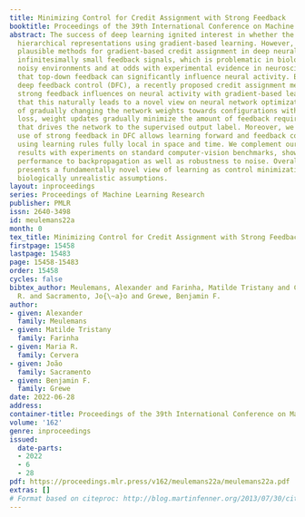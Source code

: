 ```yaml
---
title: Minimizing Control for Credit Assignment with Strong Feedback
booktitle: Proceedings of the 39th International Conference on Machine Learning
abstract: The success of deep learning ignited interest in whether the brain learns
  hierarchical representations using gradient-based learning. However, current biologically
  plausible methods for gradient-based credit assignment in deep neural networks need
  infinitesimally small feedback signals, which is problematic in biologically realistic
  noisy environments and at odds with experimental evidence in neuroscience showing
  that top-down feedback can significantly influence neural activity. Building upon
  deep feedback control (DFC), a recently proposed credit assignment method, we combine
  strong feedback influences on neural activity with gradient-based learning and show
  that this naturally leads to a novel view on neural network optimization. Instead
  of gradually changing the network weights towards configurations with low output
  loss, weight updates gradually minimize the amount of feedback required from a controller
  that drives the network to the supervised output label. Moreover, we show that the
  use of strong feedback in DFC allows learning forward and feedback connections simultaneously,
  using learning rules fully local in space and time. We complement our theoretical
  results with experiments on standard computer-vision benchmarks, showing competitive
  performance to backpropagation as well as robustness to noise. Overall, our work
  presents a fundamentally novel view of learning as control minimization, while sidestepping
  biologically unrealistic assumptions.
layout: inproceedings
series: Proceedings of Machine Learning Research
publisher: PMLR
issn: 2640-3498
id: meulemans22a
month: 0
tex_title: Minimizing Control for Credit Assignment with Strong Feedback
firstpage: 15458
lastpage: 15483
page: 15458-15483
order: 15458
cycles: false
bibtex_author: Meulemans, Alexander and Farinha, Matilde Tristany and Cervera, Maria
  R. and Sacramento, Jo{\~a}o and Grewe, Benjamin F.
author:
- given: Alexander
  family: Meulemans
- given: Matilde Tristany
  family: Farinha
- given: Maria R.
  family: Cervera
- given: João
  family: Sacramento
- given: Benjamin F.
  family: Grewe
date: 2022-06-28
address:
container-title: Proceedings of the 39th International Conference on Machine Learning
volume: '162'
genre: inproceedings
issued:
  date-parts:
  - 2022
  - 6
  - 28
pdf: https://proceedings.mlr.press/v162/meulemans22a/meulemans22a.pdf
extras: []
# Format based on citeproc: http://blog.martinfenner.org/2013/07/30/citeproc-yaml-for-bibliographies/
---
```

